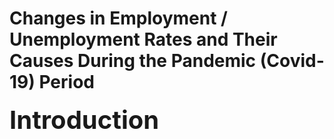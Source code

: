 # Changes in Employment / Unemployment Rates and Their Causes During the Pandemic (Covid-19) Period

<p><strong><span style="font-size: 40px;">Introduction</span></strong></p>
    
